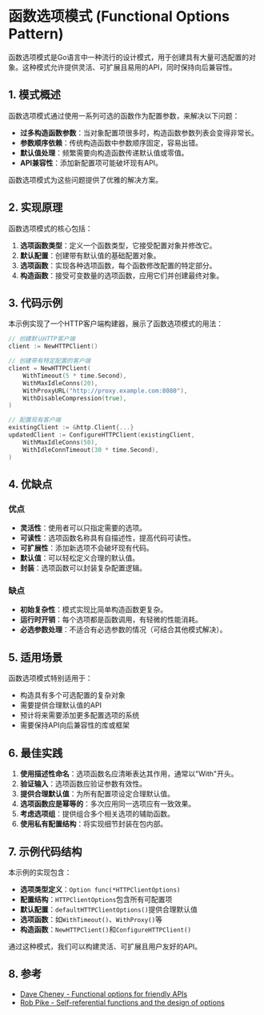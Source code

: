 # 函数选项模式 (Functional Options Pattern)

函数选项模式是Go语言中一种流行的设计模式，用于创建具有大量可选配置的对象。这种模式允许提供灵活、可扩展且易用的API，同时保持向后兼容性。

## 1. 模式概述

函数选项模式通过使用一系列可选的函数作为配置参数，来解决以下问题：

- **过多构造函数参数**：当对象配置项很多时，构造函数参数列表会变得非常长。
- **参数顺序依赖**：传统构造函数中参数顺序固定，容易出错。
- **默认值处理**：频繁需要向构造函数传递默认值或零值。
- **API兼容性**：添加新配置项可能破坏现有API。

函数选项模式为这些问题提供了优雅的解决方案。

## 2. 实现原理

函数选项模式的核心包括：

1. **选项函数类型**：定义一个函数类型，它接受配置对象并修改它。
2. **默认配置**：创建带有默认值的基础配置对象。
3. **选项函数**：实现各种选项函数，每个函数修改配置的特定部分。
4. **构造函数**：接受可变数量的选项函数，应用它们并创建最终对象。

## 3. 代码示例

本示例实现了一个HTTP客户端构建器，展示了函数选项模式的用法：

```go
// 创建默认HTTP客户端
client := NewHTTPClient()

// 创建带有特定配置的客户端
client = NewHTTPClient(
    WithTimeout(5 * time.Second),
    WithMaxIdleConns(20),
    WithProxyURL("http://proxy.example.com:8080"),
    WithDisableCompression(true),
)

// 配置现有客户端
existingClient := &http.Client{...}
updatedClient := ConfigureHTTPClient(existingClient,
    WithMaxIdleConns(50),
    WithIdleConnTimeout(30 * time.Second),
)
```

## 4. 优缺点

### 优点

- **灵活性**：使用者可以只指定需要的选项。
- **可读性**：选项函数名称具有自描述性，提高代码可读性。
- **可扩展性**：添加新选项不会破坏现有代码。
- **默认值**：可以轻松定义合理的默认值。
- **封装**：选项函数可以封装复杂配置逻辑。

### 缺点

- **初始复杂性**：模式实现比简单构造函数更复杂。
- **运行时开销**：每个选项都是函数调用，有轻微的性能消耗。
- **必选参数处理**：不适合有必选参数的情况（可结合其他模式解决）。

## 5. 适用场景

函数选项模式特别适用于：

- 构造具有多个可选配置的复杂对象
- 需要提供合理默认值的API
- 预计将来需要添加更多配置选项的系统
- 需要保持API向后兼容性的库或框架

## 6. 最佳实践

1. **使用描述性命名**：选项函数名应清晰表达其作用，通常以"With"开头。
2. **验证输入**：选项函数应验证参数有效性。
3. **提供合理默认值**：为所有配置项设定合理默认值。
4. **选项函数应是幂等的**：多次应用同一选项应有一致效果。
5. **考虑选项组**：提供组合多个相关选项的辅助函数。
6. **使用私有配置结构**：将实现细节封装在包内部。

## 7. 示例代码结构

本示例的实现包含：

- **选项类型定义**：`Option func(*HTTPClientOptions)`
- **配置结构**：`HTTPClientOptions`包含所有可配置项
- **默认配置**：`defaultHTTPClientOptions()`提供合理默认值
- **选项函数**：如`WithTimeout()`、`WithProxy()`等
- **构造函数**：`NewHTTPClient()`和`ConfigureHTTPClient()`

通过这种模式，我们可以构建灵活、可扩展且用户友好的API。

## 8. 参考

- [Dave Cheney - Functional options for friendly APIs](https://dave.cheney.net/2014/10/17/functional-options-for-friendly-apis)
- [Rob Pike - Self-referential functions and the design of options](https://commandcenter.blogspot.com/2014/01/self-referential-functions-and-design.html)